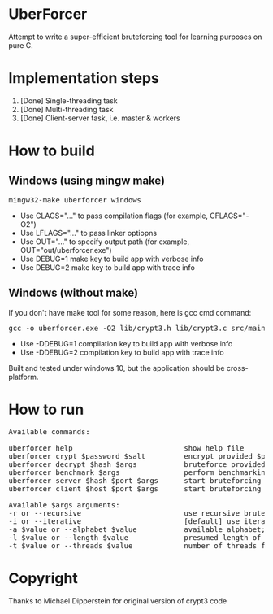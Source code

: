 # UberForcer

Attempt to write a super-efficient bruteforcing tool for learning purposes on pure C.

# Implementation steps

1. [Done] Single-threading task
2. [Done] Multi-threading task
3. [Done] Client-server task, i.e. master & workers

# How to build
## Windows (using mingw make)
<pre>
mingw32-make uberforcer_windows
</pre>

- Use CLAGS="..." to pass compilation flags (for example, CFLAGS="-O2")
- Use LFLAGS="..." to pass linker optiopns
- Use OUT="..." to specify output path (for example, OUT="out/uberforcer.exe")
- Use DEBUG=1 make key to build app with verbose info
- Use DEBUG=2 make key to build app with trace info

## Windows (without make)
If you don't have make tool for some reason, here is gcc cmd command:
<pre>
gcc -o uberforcer.exe -O2 lib/crypt3.h lib/crypt3.c src/main.c src/common.h src/config.h src/check.c src/check.h src/bruteforce.c src/bruteforce.h src/parse_args.h src/parse_args.c src/struct.h src/struct.c src/queue.h src/queue.c src/workers.h src/workers.c src/network.h src/network.c src/workers_network.h src/workers_network.c -lpthread -lws2_32
</pre>

- Use -DDEBUG=1 compilation key to build app with verbose info
- Use -DDEBUG=2 compilation key to build app with trace info

Built and tested under windows 10, but the application should be cross-platform.

# How to run
<pre>
Available commands:  

uberforcer help                          show help file  
uberforcer crypt $password $salt         encrypt provided $password, using provided $salt
uberforcer decrypt $hash $args           bruteforce provided $hash, using additional arguments $args [optional]. available arguments: -r, -i, -a, -l, -t
uberforcer benchmark $args               perform benchmarking, using bruteforcing arguments $args [optional]. available arguments: -r, -i, -a, -l, -t
uberforcer server $hash $port $args      start bruteforcing server on the provided port, to bruteforce $hash, using bruteforcing arguments $args [optional]. available arguments: -r, -i, -a, -l
uberforcer client $host $port $args      start bruteforcing client to connect to server on $host:$port, using bruteforcing arguments $args [optional]. available arguments: -r, -i, -t

Available $args arguments:
-r or --recursive                        use recursive bruteforcing algorithm; mutually exclusive with --iterative
-i or --iterative                        [default] use iterative bruteforcing algorithm; mutually exclusive with --recursive
-a $value or --alphabet $value           available alphabet; default: [A-Za-z0-9]
-l $value or --length $value             presumed length of password; default: 4
-t $value or --threads $value            number of threads for multithreading bruteforce; default: 1
</pre>
  
# Copyright
Thanks to Michael Dipperstein for original version of crypt3 code
